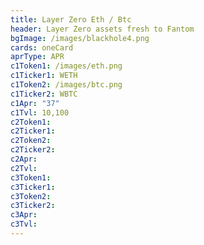 ```yaml
---
title: Layer Zero Eth / Btc
header: Layer Zero assets fresh to Fantom
bgImage: /images/blackhole4.png
cards: oneCard
aprType: APR
c1Token1: /images/eth.png
c1Ticker1: WETH
c1Token2: /images/btc.png
c1Ticker2: WBTC
c1Apr: "37"
c1Tvl: 10,100
c2Token1:
c2Ticker1:
c2Token2:
c2Ticker2:
c2Apr:
c2Tvl:
c3Token1:
c3Ticker1:
c3Token2:
c3Ticker2:
c3Apr:
c3Tvl:
---
```


#
